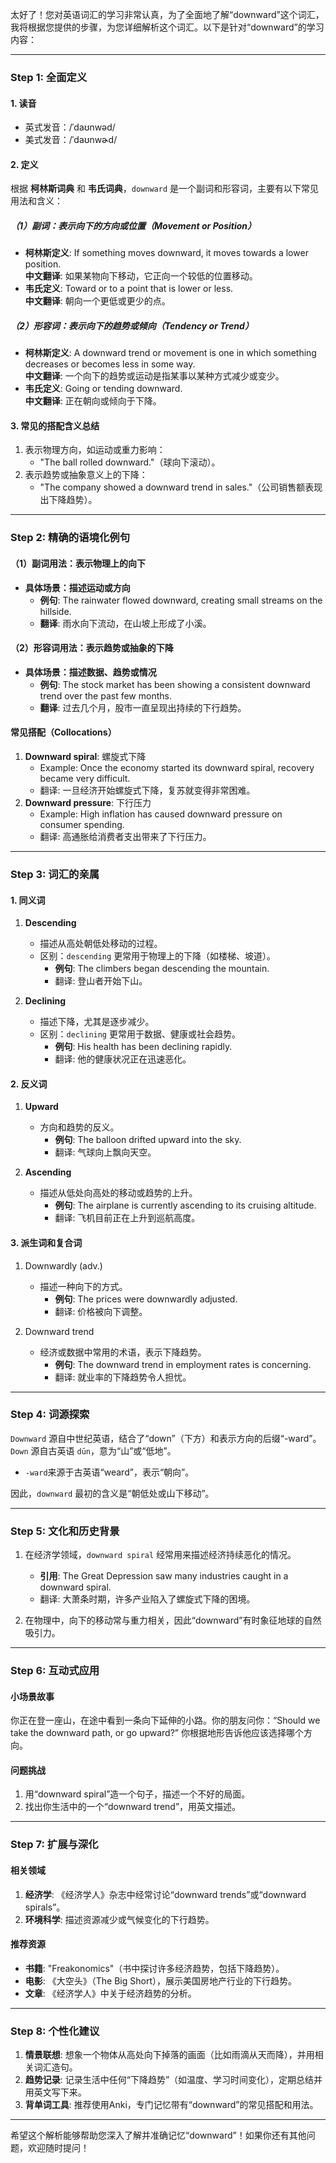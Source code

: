 太好了！您对英语词汇的学习非常认真，为了全面地了解“downward”这个词汇，我将根据您提供的步骤，为您详细解析这个词汇。以下是针对“downward”的学习内容：

---

### **Step 1: 全面定义**

#### **1. 读音**  
- 英式发音：/ˈdaʊnwəd/  
- 美式发音：/ˈdaʊnwɚd/  

#### **2. 定义**  
根据 **柯林斯词典** 和 **韦氏词典**，`downward` 是一个副词和形容词，主要有以下常见用法和含义：

##### **（1）副词：表示向下的方向或位置（Movement or Position）**  
- **柯林斯定义**: If something moves downward, it moves towards a lower position.  
  **中文翻译**: 如果某物向下移动，它正向一个较低的位置移动。  
- **韦氏定义**: Toward or to a point that is lower or less.  
  **中文翻译**: 朝向一个更低或更少的点。  

##### **（2）形容词：表示向下的趋势或倾向（Tendency or Trend）**  
- **柯林斯定义**: A downward trend or movement is one in which something decreases or becomes less in some way.  
  **中文翻译**: 一个向下的趋势或运动是指某事以某种方式减少或变少。  
- **韦氏定义**: Going or tending downward.  
  **中文翻译**: 正在朝向或倾向于下降。

#### **3. 常见的搭配含义总结**
1. 表示物理方向，如运动或重力影响：  
   - "The ball rolled downward."（球向下滚动）。  
2. 表示趋势或抽象意义上的下降：  
   - "The company showed a downward trend in sales."（公司销售额表现出下降趋势）。

---

### **Step 2: 精确的语境化例句**

#### **（1）副词用法：表示物理上的向下**  
- **具体场景：描述运动或方向**  
  - **例句**: The rainwater flowed downward, creating small streams on the hillside.  
  - **翻译**: 雨水向下流动，在山坡上形成了小溪。  

#### **（2）形容词用法：表示趋势或抽象的下降**  
- **具体场景：描述数据、趋势或情况**  
  - **例句**: The stock market has been showing a consistent downward trend over the past few months.  
  - **翻译**: 过去几个月，股市一直呈现出持续的下行趋势。

#### **常见搭配（Collocations）**  
1. **Downward spiral**: 螺旋式下降  
   - Example: Once the economy started its downward spiral, recovery became very difficult.  
   - 翻译: 一旦经济开始螺旋式下降，复苏就变得非常困难。  
2. **Downward pressure**: 下行压力  
   - Example: High inflation has caused downward pressure on consumer spending.  
   - 翻译: 高通胀给消费者支出带来了下行压力。  

---

### **Step 3: 词汇的亲属**

#### **1. 同义词**  
1. **Descending**  
   - 描述从高处朝低处移动的过程。  
   - 区别：`descending` 更常用于物理上的下降（如楼梯、坡道）。  
     - **例句**: The climbers began descending the mountain.  
     - 翻译: 登山者开始下山。  

2. **Declining**  
   - 描述下降，尤其是逐步减少。  
   - 区别：`declining` 更常用于数据、健康或社会趋势。  
     - **例句**: His health has been declining rapidly.  
     - 翻译: 他的健康状况正在迅速恶化。

#### **2. 反义词**  
1. **Upward**  
   - 方向和趋势的反义。  
     - **例句**: The balloon drifted upward into the sky.  
     - 翻译: 气球向上飘向天空。  

2. **Ascending**  
   - 描述从低处向高处的移动或趋势的上升。  
     - **例句**: The airplane is currently ascending to its cruising altitude.  
     - 翻译: 飞机目前正在上升到巡航高度。  

#### **3. 派生词和复合词**  
1. Downwardly (adv.)  
   - 描述一种向下的方式。  
     - **例句**: The prices were downwardly adjusted.  
     - 翻译: 价格被向下调整。  

2. Downward trend  
   - 经济或数据中常用的术语，表示下降趋势。  
     - **例句**: The downward trend in employment rates is concerning.  
     - 翻译: 就业率的下降趋势令人担忧。

---

### **Step 4: 词源探索**

`Downward` 源自中世纪英语，结合了“down”（下方）和表示方向的后缀“-ward”。`Down` 源自古英语 `dūn`，意为“山”或“低地”。  
- `-ward`来源于古英语“weard”，表示“朝向”。  

因此，`downward` 最初的含义是“朝低处或山下移动”。

---

### **Step 5: 文化和历史背景**

1. 在经济学领域，`downward spiral` 经常用来描述经济持续恶化的情况。  
   - **引用**: The Great Depression saw many industries caught in a downward spiral.  
   - 翻译: 大萧条时期，许多产业陷入了螺旋式下降的困境。  

2. 在物理中，向下的移动常与重力相关，因此“downward”有时象征地球的自然吸引力。

---

### **Step 6: 互动式应用**

#### **小场景故事**  
你正在登一座山，在途中看到一条向下延伸的小路。你的朋友问你：“Should we take the downward path, or go upward?” 你根据地形告诉他应该选择哪个方向。

#### **问题挑战**  
1. 用“downward spiral”造一个句子，描述一个不好的局面。  
2. 找出你生活中的一个“downward trend”，用英文描述。

---

### **Step 7: 扩展与深化**

#### **相关领域**  
1. **经济学**: 《经济学人》杂志中经常讨论“downward trends”或“downward spirals”。  
2. **环境科学**: 描述资源减少或气候变化的下行趋势。

#### **推荐资源**  
- **书籍**: "Freakonomics"（书中探讨许多经济趋势，包括下降趋势）。  
- **电影**: 《大空头》（The Big Short），展示美国房地产行业的下行趋势。  
- **文章**: 《经济学人》中关于经济趋势的分析。

---

### **Step 8: 个性化建议**

1. **情景联想**: 想象一个物体从高处向下掉落的画面（比如雨滴从天而降），并用相关词汇造句。  
2. **趋势记录**: 记录生活中任何“下降趋势”（如温度、学习时间变化），定期总结并用英文写下来。  
3. **背单词工具**: 推荐使用Anki，专门记忆带有“downward”的常见搭配和用法。

---

希望这个解析能够帮助您深入了解并准确记忆“downward”！如果你还有其他问题，欢迎随时提问！